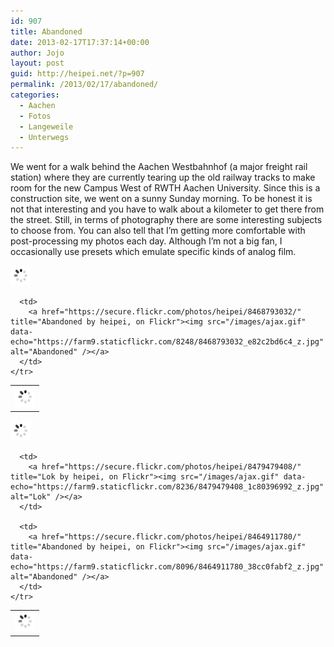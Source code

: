 ```yaml
---
id: 907
title: Abandoned
date: 2013-02-17T17:37:14+00:00
author: Jojo
layout: post
guid: http://heipei.net/?p=907
permalink: /2013/02/17/abandoned/
categories:
  - Aachen
  - Fotos
  - Langeweile
  - Unterwegs
---
```

We went for a walk behind the Aachen Westbahnhof (a major freight rail station) where they are currently tearing up the old railway tracks to make room for the new Campus West of RWTH Aachen University. Since this is a construction site, we went on a sunny Sunday morning. To be honest it is not that interesting and you have to walk about a kilometer to get there from the street. Still, in terms of photography there are some interesting subjects to choose from. You can also tell that I&#8217;m getting more comfortable with post-processing my photos each day. Although I&#8217;m not a big fan, I occasionally use presets which emulate specific kinds of analog film.

<div class="img aligncenter">
  <div>
    <a href="https://secure.flickr.com/photos/heipei/8474199596/" title="Abandoned by heipei, on Flickr"><img src="/images/ajax.gif" data-echo="https://farm9.staticflickr.com/8519/8474199596_42c4bd8230_b.jpg" alt="Abandoned" /></a>
  </div>
  
  <table>
    <tr>
      <td>
        <a href="https://secure.flickr.com/photos/heipei/8471510258/" title="Abandoned by heipei, on Flickr"><img src="/images/ajax.gif" data-echo="https://farm9.staticflickr.com/8528/8471510258_b5703c1964_z.jpg" alt="Abandoned" /></a>
      </td>
      
      <td>
        <a href="https://secure.flickr.com/photos/heipei/8468793032/" title="Abandoned by heipei, on Flickr"><img src="/images/ajax.gif" data-echo="https://farm9.staticflickr.com/8248/8468793032_e82c2bd6c4_z.jpg" alt="Abandoned" /></a>
      </td>
    </tr>
  </table>
  
  <div>
    <a href="https://secure.flickr.com/photos/heipei/8471509484/" title="Abandoned by heipei, on Flickr"><img src="/images/ajax.gif" data-echo="https://farm9.staticflickr.com/8235/8471509484_24516537ca_b.jpg" alt="Abandoned" /></a>
  </div>
  
  <table>
    <tr>
      <td>
        <a href="https://secure.flickr.com/photos/heipei/8474199978/" title="Abandoned by heipei, on Flickr"><img src="/images/ajax.gif" data-echo="https://farm9.staticflickr.com/8383/8474199978_e169ed44cc_z.jpg" alt="Abandoned" /></a>
      </td>
      
      <td>
        <a href="https://secure.flickr.com/photos/heipei/8479479408/" title="Lok by heipei, on Flickr"><img src="/images/ajax.gif" data-echo="https://farm9.staticflickr.com/8236/8479479408_1c80396992_z.jpg" alt="Lok" /></a>
      </td>
      
      <td>
        <a href="https://secure.flickr.com/photos/heipei/8464911780/" title="Abandoned by heipei, on Flickr"><img src="/images/ajax.gif" data-echo="https://farm9.staticflickr.com/8096/8464911780_38cc0fabf2_z.jpg" alt="Abandoned" /></a>
      </td>
    </tr>
  </table>
</div>

